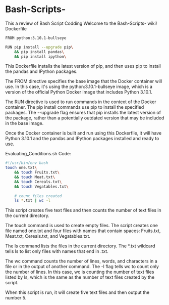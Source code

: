 # Bash-Scripts-
This a review of Bash Script Codding 
Welcome to the Bash-Scripts- wiki!
Dockerfile
```Bash
FROM python:3.10.1-bullseye

RUN pip install --upgrade pip\
    && pip install pandas\
    && pip install ipython\
```    
    
    
This Dockerfile installs the latest version of pip, and then uses pip to install the pandas and IPython packages.

The FROM directive specifies the base image that the Docker container will use. In this case, it's using the python:3.10.1-bullseye image, which is a version of the official Python Docker image that includes Python 3.10.1.

The RUN directive is used to run commands in the context of the Docker container. The pip install commands use pip to install the specified packages. The --upgrade flag ensures that pip installs the latest version of the package, rather than a potentially outdated version that may be included in the base image.

Once the Docker container is built and run using this Dockerfile, it will have Python 3.10.1 and the pandas and IPython packages installed and ready to use.

Evaluating_Conditions.sh
Code:
```Bash
#!/usr/bin/env bash
touch one.txt\
    && touch Fruits.txt\
    && touch Meat.txt\
    && touch Cereals.txt\
    && touch Vegatables.txt\
    
    # count files created
    ls *.txt | wc -l
 ```   
    
This script creates five text files and then counts the number of text files in the current directory.

The touch command is used to create empty files. The script creates one file named one.txt and four files with names that contain spaces: Fruits.txt, Meat.txt, Cereals.txt, and Vegatables.txt.

The ls command lists the files in the current directory. The *.txt wildcard tells ls to list only files with names that end in .txt.

The wc command counts the number of lines, words, and characters in a file or in the output of another command. The -l flag tells wc to count only the number of lines. In this case, wc is counting the number of text files listed by ls, which is the same as the number of text files created by the script.

When this script is run, it will create five text files and then output the number 5.
